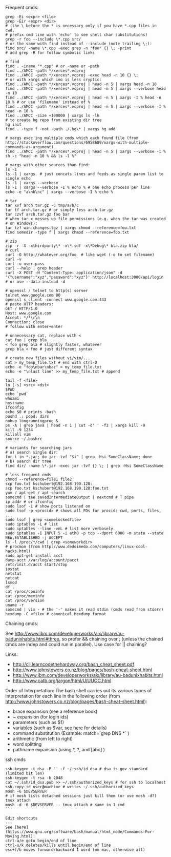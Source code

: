 Frequent cmds:

```
grep -Ei <expr> <file>
grep -Eir <expr> <dir>
# (the \ before the * is necessary only if you have *.cpp files in cwd,
# prefix cmd line with 'echo' to see shell char substitutions)
grep -r foo --include \*.cpp src/
# or the same with find instead of --include (note trailing \;):
find src/ -name \*.cpp -exec grep -n "foo" {} \; -print
# add grep -R for follow symbolic links

# find
find . -iname "*.cpp" # or -name or -path
find ../AMCC -path */xerces*.vcproj
find ../AMCC -path */xerces*.vcproj -exec head -n 10 {} \;
# or with xargs which imo is less cryptic:
find ../AMCC -path */xerces*.vcproj | head -n 5 | xargs head -n 10
find ../AMCC -path */xerces*.vcproj | head -n 5 | xargs --verbose head -n 10
find ../AMCC -path */xerces*.vcproj | head -n 5 | xargs -I % head -n 10 % # or use 'filename' instead of %
find ../AMCC -path */xerces*.vcproj | head -n 5 | xargs --verbose -I % head -n 10 %
find ../AMCC -size +100000 | xargs ls -lh
# to create hg repo from existing dir tree
hg init
find . -type f -not -path ./.hg\* | xargs hg add

# xargs exec'ing multiple cmds which each found file (from http://stackoverflow.com/questions/6958689/xargs-with-multiple-commands-as-argument)
find ../AMCC -path */xerces*.vcproj | head -n 5 | xargs --verbose -I % sh -c "head -n 10 % && ls -l %"

# xargs with other sources than find:
ls -1
ls -1 | xargs  # just concats lines and feeds as single param list to single echo
ls -1 | xargs --verbose
ls -1 | xargs --verbose -I % echo % # one echo process per line
echo -e "a\nb\nc" | xargs --verbose -I % echo %

# tar
tar xvf arch.tar.gz -C tmp/a/b/c
tar tf arch.tar.gz # or simply less arch.tar.gz
tar czvf arch.tar.gz foo bar
# when tar x messes up file permissions (e.g. when the tar was created
# on Windows):
tar tzf win-changes.tgz | xargs chmod --reference=foo.txt
find somedir -type f | xargs chmod --reference=foo.txt

# zip
zip -r -X -xthirdparty\* -x\*.sdf -x\*Debug\* bla.zip bla/
# curl
curl -O http://whatever.org/foo  # like wget (-o to set filename)
curl -v
curl -u user:pass
curl --help | grep header
curl -X POST -H "Content-Type: application/json" -d '{"username":"xyz","password":"xyz"}' http://localhost:3000/api/login # or use --data instead -d

# openssl / telnet to http(s) server
telnet www.google.com 80
openssl s_client -connect www.google.com:443
# paste HTTP headers:
GET / HTTP/1.0
Host: www.google.com
Accept: */*\r\n
Connection: close
# follow with enter+enter

# unnecessary cat, replace with <
cat foo | grep bla
< foo grep bla # slightly faster, whatever
grep bla < foo # just different syntax

# create new files without vi/vim/...
cat > my_temp_file.txt # end with ctrl-D
echo -e "foo\nbar\nbaz" > my_temp_file.txt
echo -e "\nlast line" >> my_temp_file.txt # append

tail -f <file>
ln [-s] <src> <dst>
$PWD
echo `pwd`
whoami
hostname
ifconfig
echo $0 # prints -bash
pushd .; popd; dirs
nohup longrunningprog &
ps -A | grep java | head -n 1 | cut -d' ' -f3 | xargs kill -9
kill -9 1234
killall vim
source ~/.bashrc

# variants for searching jars
# a) search single dir:
for i in *.jar; do jar -tvf "$i" | grep -Hsi SomeClassName; done
# b) search dir tree
find dir/ -name \*.jar -exec jar -tvf {} \; | grep -Hsi SomeClassName

# less frequent cmds
chmod --reference=file1 file2
scp foo.txt kschubert@192.168.190.128:
scp foo.txt kschubert@192.168.190.128:foo.txt
yum / apt-get / apt-search
somecmd | tee savedIntermediateOutput | nextcmd # T pipe
ip addr # or ifconfig
sudo lsof -i # show ports listened on
sudo lsof -p <procid> # shows all FDs for procid: cwd, ports, files, ...
sudo lsof | grep <somelockedfile>
sudo iptables -L # list
sudo iptables --line -vnL # list more verbosely
sudo iptables -I INPUT 5 -i eth0 -p tcp --dport 6080 -m state --state NEW,ESTABLISHED -j ACCEPT
ls -l /proc/*/cwd | grep <someworkdir>
# procmon (from http://www.dedoimedo.com/computers/linux-cool-hacks.html)
sudo apt-get install acct
dump-acct /var/log/account/pacct
/etc/init.d/acct start/stop
iostat
netstat
netcat
lsmod
df .
cat /proc/cpuinfo
cat /proc/meminfo
cat /proc/version
uname -r
somecmd | vim - # the '-' makes it read stdin (cmds read from stderr)
hexdump -C <file> # canonical hexdump format
```

Chaining cmds:

See http://www.ibm.com/developerworks/aix/library/au-badunixhabits.html#three,
so prefer && chaining over ; (unless the chained cmds are indep and could run in
parallel). Use case for || chaining?

Links:

* http://cli.learncodethehardway.org/bash_cheat_sheet.pdf
* http://www.johnstowers.co.nz/blog/pages/bash-cheat-sheet.html
* http://www.ibm.com/developerworks/aix/library/au-badunixhabits.html
* http://www.catb.org/jargon/html/U/UUOC.html

Order of Interpretation: The bash shell carries out its various types of interpretation for each line in the following order (from http://www.johnstowers.co.nz/blog/pages/bash-cheat-sheet.html):

* brace expansion         (see a reference book)
* ~ expansion             (for login ids)
* parameters              (such as $1)
* variables               (such as $var, see
  [here](http://www.ibm.com/developerworks/aix/library/au-badunixhabits.html#four)
  for details)
* command substitution    (Example:  match=\`grep DNS *` )
* arithmetic              (from left to right)
* word splitting
* pathname expansion      (using *, ?, and [abc] )

ssh cmds
```
ssh-keygen -t dsa -P '' -f ~/.ssh/id_dsa # dsa is gov standard (limited bit len)
ssh-keygen -t rsa -b 2048
cat ~/.ssh/id_dsa.pub >> ~/.ssh/authorized_keys # for ssh to localhost
ssh-copy-id user@machine # writes ~/.ssh/authorized_keys
mosh -6 $DEVSERVER
# if mosh lists detached sessions just kill them (or use mosh -d?)
tmux attach
mosh -d -6 $DEVSERVER -- tmux attach # same in 1 cmd
``

Edit shortcuts
---
See [here](https://www.gnu.org/software/bash/manual/html_node/Commands-For-Moving.html):
ctrl-a/e goto begin/end of line
ctrl-u/k deletes/kills until begin/end of line
esc+f/b moves forward/backward 1 word (on mac, otherwise alt)
